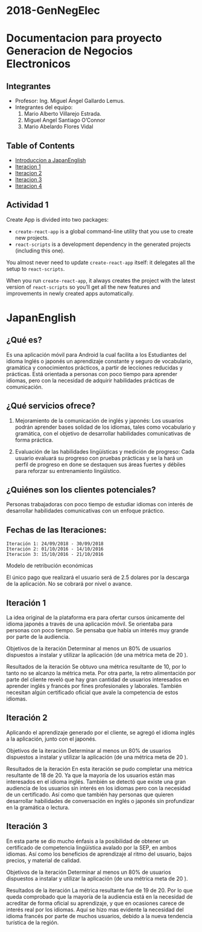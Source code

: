 # 2018-GenNegElec
# Documentacion para proyecto Generacion de Negocios Electronicos

## Integrantes

* Profesor: Ing. Miguel Ángel Gallardo Lemus.
* Integrantes del equipo:
    1. Mario Alberto Villarejo Estrada.
    2. Miguel Angel Santiago O’Connor
    3. Mario Abelardo Flores Vidal

## Table of Contents

- [Introduccion a JapanEnglish ](#intro)
- [Iteracion 1](#act1)
- [Iteracion 2](#act2)
- [Iteracion 3](#act3)
- [Iteracion 4](#act4)


## Actividad 1

Create App is divided into two packages:

* `create-react-app` is a global command-line utility that you use to create new projects.
* `react-scripts` is a development dependency in the generated projects (including this one).


You almost never need to update `create-react-app` itself: it delegates all the setup to `react-scripts`.

When you run `create-react-app`, it always creates the project with the latest version of `react-scripts` so you’ll get all the new features and improvements in newly created apps automatically.


# JapanEnglish

## ¿Qué es?
Es una aplicación móvil para Android la cual facilita a los Estudiantes del idioma Inglés o japonés un aprendizaje constante y seguro de vocabulario, gramática y conocimientos prácticos, a partir de lecciones reducidas y prácticas. 
Está orientada a personas con poco tiempo para aprender idiomas, pero con la necesidad de adquirir habilidades prácticas de comunicación.

## ¿Qué servicios ofrece?
1. Mejoramiento de la comunicación de inglés y japonés: Los usuarios podrán aprender bases solidad de los idiomas, tales como vocabulario y gramática, con el objetivo de desarrollar habilidades comunicativas de forma práctica.

2. Evaluación de las habilidades lingüísticas y medición de progreso: Cada usuario evaluará su progreso con pruebas prácticas y se la hará un perfil de progreso en done se destaquen sus áreas fuertes y débiles para reforzar su entrenamiento lingüístico.

## ¿Quiénes son los clientes potenciales?
Personas trabajadoras con poco tiempo de estudiar idiomas con interés de desarrollar habilidades comunicativas con un enfoque práctico.



## Fechas de las Iteraciones:

    Iteración 1: 24/09/2018 - 30/09/2018 
    Iteración 2: 01/10/2016 - 14/10/2016 
    Iteración 3: 15/10/2016 - 21/10/2016 
  

Modelo de retribución económicas

El único pago que realizará el usuario será de 2.5 dolares por la descarga de la aplicación. No se cobrará por nivel o avance.




## Iteración 1
La idea original de la plataforma era para ofertar cursos únicamente del idioma japonés a través de una aplicación móvil. Se orientaba para personas con poco tiempo.
Se pensaba que había un interés muy grande por parte de la audiencia.

Objetivos de la iteración
Determinar al menos un 80% de usuarios dispuestos a instalar y utilizar la aplicación (de una métrica meta de 20 ).

Resultados de la iteración
Se obtuvo una métrica resultante de 10, por lo tanto no se alcanzo la métrica meta. 
Por otra parte, la retro alimentación por parte del cliente reveló que hay gran cantidad de usuarios interesados en aprender inglés y francés por fines profesionales y laborales. También necesitan algún certificado oficial que avale la competencia de estos idiomas.


## Iteración 2
Aplicando el aprendizaje generado por el cliente, se agregó el idioma inglés a la aplicación, junto con el japonés.  

Objetivos de la iteración
Determinar al menos un 80% de usuarios dispuestos a instalar y utilizar la aplicación (de una métrica meta de 20 ).

Resultados de la iteración
En esta iteración se pudo completar una métrica resultante de 18 de 20. Ya que la mayoría de los usuarios están mas interesados en el idioma inglés.
También se detectó que existe una gran audiencia de los usuarios sin interés en los idiomas pero con la necesidad de un certificado. Así como que también hay personas que quieren desarrollar habilidades de conversación en inglés o japonés sin profundizar en la gramática o lectura.



## Iteración 3
En esta parte se dio mucho énfasis a la posibilidad de obtener un certificado de competencia lingüística avalado por la SEP, en ambos idiomas.
Así como los beneficios de aprendizaje al ritmo del usuario, bajos precios, y material de calidad.

Objetivos de la iteración
Determinar al menos un 80% de usuarios dispuestos a instalar y utilizar la aplicación (de una métrica meta de 20 ).

Resultados de la iteración
La métrica resultante fue de 19 de 20. Por lo que queda comprobado que la mayoría de la audiencia está en la necesidad de acreditar de forma oficial su aprendizaje, y que en ocasiones carece de interés real por los idiomas.
Aquí se hizo mas evidente la necesidad del idioma francés por parte de muchos usuarios, debido a la nueva tendencia turística de la región.



